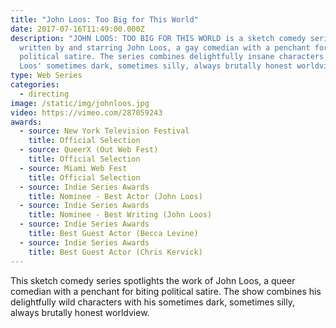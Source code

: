 ```yaml
---
title: "John Loos: Too Big for This World"
date: 2017-07-16T11:49:00.000Z
description: "JOHN LOOS: TOO BIG FOR THIS WORLD is a sketch comedy series
  written by and starring John Loos, a gay comedian with a penchant for biting
  political satire. The series combines delightfully insane characters with
  Loos' sometimes dark, sometimes silly, always brutally honest worldview. "
type: Web Series
categories:
  - directing
image: /static/img/johnloos.jpg
video: https://vimeo.com/287059243
awards:
  - source: New York Television Festival
    title: Official Selection
  - source: QueerX (Out Web Fest)
    title: Official Selection
  - source: Miami Web Fest
    title: Official Selection
  - source: Indie Series Awards
    title: Nominee - Best Actor (John Loos)
  - source: Indie Series Awards
    title: Nominee - Best Writing (John Loos)
  - source: Indie Series Awards
    title: Best Guest Actor (Becca Levine)
  - source: Indie Series Awards
    title: Best Guest Actor (Chris Kervick)
---
```

This sketch comedy series spotlights the work of John Loos, a queer comedian with a penchant for biting political satire. The show combines his delightfully wild characters with his sometimes dark, sometimes silly, always brutally honest worldview.